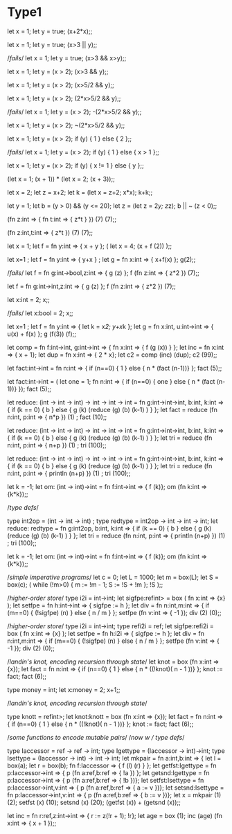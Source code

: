 # Type1

let x = 1; let y = true; (x+2*x);;

let x = 1; let y = true; (x>3 || y);;

/*fails*/
let x = 1; let y = true; (x>3 && x>y);;

let x = 1; let y = (x > 2); (x>3 && y);;

let x = 1; let y = (x > 2); (x>5/2 && y);;

let x = 1; let y = (x > 2); (2*x>5/2 && y);;

/*fails*/
let x = 1; let y = (x > 2); -(2*x>5/2 && y);;

let x = 1; let y = (x > 2); ~(2*x>5/2 && y);;

let x = 1; let y = (x > 2); if (y) { 1 } else { 2 };;

/*fails*/
let x = 1; let y = (x > 2); if (y) { 1 } else { x > 1 };;

let x = 1; let y = (x > 2); if (y) { x != 1 } else { y };;

(let x = 1; (x + 1)) * (let x = 2; (x + 3));;

let x = 2; let z = x+2; let k = (let x = z+2; x*x); k+k;;

let y = 1; let b = (y > 0) && (y <= 20); let z = (let z = 2*y;  z*z); b || ~ (z < 0);;

(fn z:int => { fn t:int => { z*t } }) (7) (7);;

(fn z:int,t:int => { z*t }) (7) (7);;

let x = 1; let f = fn y:int => { x + y }; ( let x = 4; (x + f (2)) );;

let x=1 ; let f = fn y:int => { y+x } ; let g = fn x:int => { x+f(x) }; g(2);;

/*fails*/
let f = fn g:int->bool,z:int => { g (z) }; f (fn z:int => { z*2 }) (7);;

let f = fn g:int->int,z:int => { g (z) }; f (fn z:int => { z*2 }) (7);;

let x:int = 2; x;;

/*fails*/
let x:bool = 2; x;;

let x=1 ; let f = fn y:int => { let k = x*2; y+x*k }; let g = fn x:int, u:int->int => { u(x) + f(x) }; g  (f(3)) (f);;

let comp = fn f:int->int, g:int->int => { fn x:int => { f (g (x)) } }; let inc = fn x:int => { x + 1}; let dup = fn x:int => { 2 * x}; let c2 = comp (inc) (dup); c2 (99);;

let fact:int->int = fn n:int => { if (n==0) { 1 } else { n * (fact (n-1))} }; fact (5);;

let fact:int->int = ( let one = 1; fn n:int => { if (n==0) { one } else { n * (fact (n-1))} }); fact (5);;

let reduce: (int -> int -> int) -> int -> int -> int = fn g:int->int->int, b:int, k:int => { if (k == 0) { b } else { g (k) (reduce (g) (b) (k-1) ) } }; let fact = reduce (fn n:int, p:int => { n*p }) (1) ; fact (10);;

let reduce: (int -> int -> int) -> int -> int -> int = fn g:int->int->int, b:int, k:int  => { if (k == 0) { b } else { g (k) (reduce (g) (b) (k-1) ) } }; let tri = reduce (fn n:int, p:int => { n+p }) (1) ; tri (100);;

let reduce: (int -> int -> int) -> int -> int -> int = fn g:int->int->int, b:int, k:int  => { if (k == 0) { b } else { g (k) (reduce (g) (b) (k-1) ) } }; let tri = reduce (fn n:int, p:int => { println (n+p) }) (1) ; tri (100);;

let k = -1; let om: (int -> int)->int = fn f:int->int => { f (k)}; om (fn k:int => {k*k});;

/*type defs*/

type int2op = (int -> int -> int) ; type redtype = int2op -> int -> int -> int; let reduce: redtype = fn g:int2op, b:int, k:int  => { if (k == 0) { b } else { g (k) (reduce (g) (b) (k-1) ) } }; let tri = reduce (fn n:int, p:int => { println (n+p) }) (1) ; tri (100);;

let k = -1; let om: (int -> int)->int = fn f:int->int => { f (k)}; om (fn k:int => {k*k});;

/*simple imperative programs*/
let c = 0; let L = 1000; let m = box(L); let S = box(c); ( while (!m>0) { m := !m - 1; S := !S + !m }; !S );;

/*higher-order store*/
type i2i = int->int; let sigfpe:ref<int->int> = box ( fn x:int => {x} ); let setfpe = fn h:int->int => { sigfpe := h }; let div = fn n:int,m:int => { if (m==0) { (!sigfpe) (n) } else { n / m } }; setfpe (fn v:int => { -1 }); div (2) (0);;

/*higher-order store*/
type i2i = int->int; type refi2i = ref<i2i>; let sigfpe:refi2i = box ( fn x:int => {x} ); let setfpe = fn h:i2i => { sigfpe := h }; let div = fn n:int,m:int => { if (m==0) { (!sigfpe) (n) } else { n / m } }; setfpe (fn v:int => { -1 }); div (2) (0);;

/*landin's knot, encoding recursion through state*/
let knot = box (fn x:int => {x}); let fact = fn n:int => { if (n==0) { 1 } else { n * ((!knot)( n - 1 ))} }; knot := fact; fact (6);;

type money = int; let x:money = 2; x+1;;

/*landin's knot, encoding recursion through state*/

type knott = ref<int->int>; let knot:knott = box (fn x:int => {x}); let fact = fn n:int => { if (n==0) { 1 } else { n * ((!knot)( n - 1 ))} }; knot := fact; fact (6);;

/*some functions to encode mutable pairs*/
/*now w / type defs*/

type Iaccessor = ref<int> -> ref<int> -> int; type Igettype = (Iaccessor -> int)->int; type Isettype = (Iaccessor -> int) -> int -> int; let mkpair = fn a:int,b:int => { let l = box(a); let r = box(b); fn f:Iaccessor => { f (l) (r) } }; let getfst:Igettype = fn p:Iaccessor->int => { p (fn a:ref<int>,b:ref<int> => { !a }) }; let getsnd:Igettype = fn p:Iaccessor->int => { p (fn a:ref<int>,b:ref<int> => { !b })}; let setfst:Isettype  = fn p:Iaccessor->int,v:int => { p (fn a:ref<int>,b:ref<int> => { a := v })}; let setsnd:Isettype = fn p:Iaccessor->int,v:int => { p (fn a:ref<int>,b:ref<int> => { b := v })}; let x = mkpair (1) (2); setfst (x) (10); setsnd (x) (20); (getfst (x)) + (getsnd (x));;

let inc = fn r:ref<int>,z:int->int => { r := z(!r + 1); !r}; let age = box (1); inc (age) (fn x:int => { x + 1 });;
